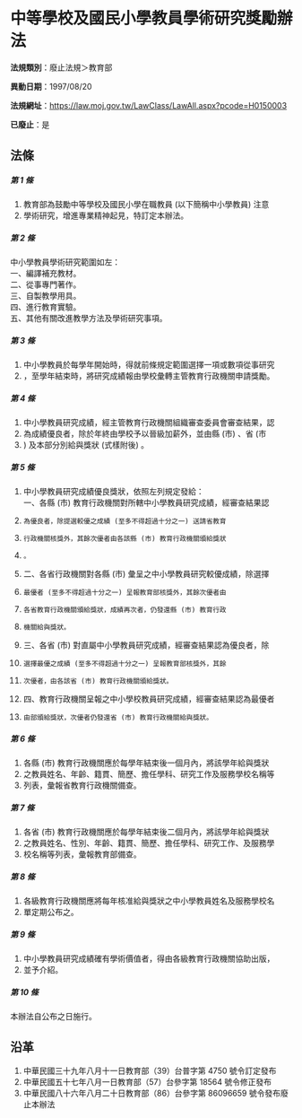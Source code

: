# 中等學校及國民小學教員學術研究獎勵辦法

**法規類別**：廢止法規＞教育部

**異動日期**：1997/08/20  

**法規網址**：https://law.moj.gov.tw/LawClass/LawAll.aspx?pcode=H0150003

**已廢止**：是



## 法條
##### 第 1 條
1. 教育部為鼓勵中等學校及國民小學在職教員 (以下簡稱中小學教員) 注意
1. 學術研究，增進專業精神起見，特訂定本辦法。

##### 第 2 條
中小學教員學術研究範圍如左：  
一、編譯補充教材。  
二、從事專門著作。  
三、自製教學用具。  
四、進行教育實驗。  
五、其他有關改進教學方法及學術研究事項。

##### 第 3 條
1. 中小學教員於每學年開始時，得就前條規定範圍選擇一項或數項從事研究
1. ，至學年結束時，將研究成績報由學校彙轉主管教育行政機關申請獎勵。

##### 第 4 條
1. 中小學教員研究成績，經主管教育行政機關組織審查委員會審查結果，認
1. 為成績優良者，除於年終由學校予以晉級加薪外，並由縣 (市) 、省 (市
1. ) 及本部分別給與獎狀 (式樣附後) 。

##### 第 5 條
1. 中小學教員研究成績優良獎狀，依照左列規定發給：  
一、各縣 (市) 教育行政機關對所轄中小學教員研究成績，經審查結果認
1.     為優良者，除提選較優之成績 (至多不得超過十分之一) 送請省教育
1.     行政機關核獎外，其餘次優者由各該縣 (市) 教育行政機關頒給獎狀
1.     。
1. 二、各省行政機關對各縣 (市) 彙呈之中小學教員研究較優成績，除選擇
1.     最優者 (至多不得超過十分之一) 呈報教育部核獎外，其餘次優者由
1.     各省教育行政機關頒給獎狀，成績再次者，仍發還縣 (市) 教育行政
1.     機關給與獎狀。
1. 三、各省 (市) 對直屬中小學教員研究成績，經審查結果認為優良者，除
1.     選擇最優之成績 (至多不得超過十分之一) 呈報教育部核獎外，其餘
1.     次優者，由各該省 (市) 教育行政機關頒給獎狀。
1. 四、教育行政機關呈報之中小學校教員研究成績，經審查結果認為最優者
1.     由部頒給獎狀，次優者仍發還省 (市) 教育行政機關給與獎狀。

##### 第 6 條
1. 各縣 (市) 教育行政機關應於每學年結束後一個月內，將該學年給與獎狀
1. 之教員姓名、年齡、籍貫、簡歷、擔任學科、研究工作及服務學校名稱等
1. 列表，彙報省教育行政機關備查。

##### 第 7 條
1. 各省 (市) 教育行政機關應於每學年結束後二個月內，將該學年給與獎狀
1. 之教員姓名、性別、年齡、籍貫、簡歷、擔任學科、研究工作、及服務學
1. 校名稱等列表，彙報教育部備查。

##### 第 8 條
1. 各級教育行政機關應將每年核准給與獎狀之中小學教員姓名及服務學校名
1. 單定期公布之。

##### 第 9 條
1. 中小學教員研究成績確有學術價值者，得由各級教育行政機關協助出版，
1. 並予介紹。

##### 第 10 條
本辦法自公布之日施行。

## 沿革
1. 中華民國三十九年八月十一日教育部（39）台普字第 4750 號令訂定發布
1. 中華民國五十七年八月一日教育部（57）台參字第 18564  號令修正發布
1. 中華民國八十六年八月二十日教育部（86）台參字第 86096659 號令發布廢止本辦法
